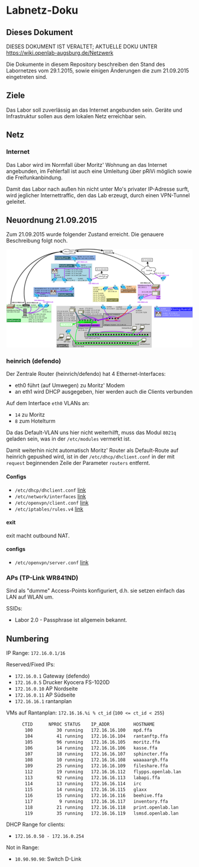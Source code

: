 # Labnetz-Doku #

## Dieses Dokument ##

DIESES DOKUMENT IST VERALTET; AKTUELLE DOKU UNTER https://wiki.openlab-augsburg.de/Netzwerk

Die Dokumente in diesem Repository beschreiben den Stand des Labornetzes vom 29.1.2015, sowie einigen Änderungen die zum 21.09.2015 eingetreten sind.

## Ziele ##

Das Labor soll zuverlässig an das Internet angebunden sein. Geräte und Infrastruktur sollen aus dem lokalen Netz erreichbar sein.

## Netz ##

### Internet ###

Das Labor wird im Normfall über Moritz' Wohnung an das Internet angebunden, im Fehlerfall ist auch eine Umleitung über pRiVi möglich sowie die Freifunkanbindung.

Damit das Labor nach außen hin nicht unter Mo's privater IP-Adresse surft, wird jeglicher Internettraffic, den das Lab erzeugt, durch einen VPN-Tunnel geleitet.

## Neuordnung 21.09.2015 ##

Zum 21.09.2015 wurde folgender Zustand erreicht. Die genauere Beschreibung folgt noch.

![network_map](./OpenLAB.png)

### heinrich (defendo) ###

Der Zentrale Router (heinrich/defendo) hat 4 Ethernet-Interfaces:
  * eth0 führt (auf Umwegen) zu Moritz' Modem
  * an eth1 wird DHCP ausgegeben, hier werden auch die Clients verbunden

Auf dem Interface `eth0` VLANs an:
  * `14` zu Moritz
  * `8` zum Hotelturm

Da das Default-VLAN uns hier nicht weiterhilft, muss das Modul `8021q` geladen sein, was in der `/etc/modules` vermerkt ist.

Damit weiterhin nicht automatisch Moritz' Router als Default-Route auf heinrich gepushed wird, ist in der `/etc/dhcp/dhclient.conf` in der mit `request` beginnenden Zeile der Parameter `routers` entfernt.

#### Configs ####

  * `/etc/dhcp/dhclient.conf` [link](heinrich/etc/dhcp/dhclient.conf)
  * `/etc/network/interfaces` [link](heinrich/etc/network/interfaces)
  * `/etc/openvpn/client.conf` [link](heinrich/etc/openvpn/client.conf)
  * `/etc/iptables/rules.v4` [link](heinrich/etc/iptables/rules.v4)

#### exit ####

exit macht outbound NAT.

#### configs ####

  * `/etc/openvpn/server.conf` [link](exit/etc/openvpn/server.conf)

### APs (TP-Link WR841ND) ###

Sind als "dumme" Access-Points konfiguriert, d.h. sie setzen einfach das LAN auf WLAN um.

SSIDs:
  * Labor 2.0 - Passphrase ist allgemein bekannt.


## Numbering ##

IP Range: `172.16.0.1/16`

Reserved/Fixed IPs:
  * `172.16.0.1` Gateway (defendo)
  * `172.16.0.5` Drucker Kyocera FS-1020D
  * `172.16.0.10` AP Nordseite
  * `172.16.0.11` AP Südseite
  * `172.16.16.1` rantanplan

VMs auf Rantanplan:
`172.16.16.%i % ct_id` (`100 <= ct_id < 255`)

```
      CTID      NPROC STATUS    IP_ADDR         HOSTNAME
       100         30 running   172.16.16.100   mpd.ffa
       104         41 running   172.16.16.104   rantanftp.ffa
       105         96 running   172.16.16.105   moritz.ffa
       106         14 running   172.16.16.106   kasse.ffa
       107         18 running   172.16.16.107   sphincter.ffa
       108         10 running   172.16.16.108   waaaaargh.ffa
       109         25 running   172.16.16.109   fileshare.ffa
       112         19 running   172.16.16.112   flypps.openlab.lan
       113         92 running   172.16.16.113   labapi.ffa
       114         13 running   172.16.16.114   irc
       115         14 running   172.16.16.115   glaxx
       116         15 running   172.16.16.116   beehive.ffa
       117          9 running   172.16.16.117   inventory.ffa
       118         21 running   172.16.16.118   print.openlab.lan
       119         35 running   172.16.16.119   lsmsd.openlab.lan
```

DHCP Range for clients:
  * `172.16.0.50 - 172.16.0.254`
 
Not in Range:
  * `10.90.90.90`: Switch D-Link
